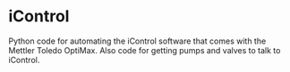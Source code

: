 # iControl

Python code for automating the iControl software that comes with the Mettler Toledo OptiMax.
Also code for getting pumps and valves to talk to iControl.
